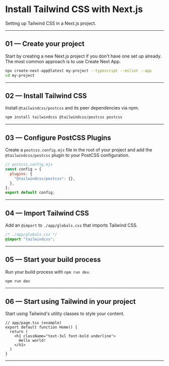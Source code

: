 # Install Tailwind CSS with Next.js

Setting up Tailwind CSS in a Next.js project.

---

## 01 — Create your project

Start by creating a new Next.js project if you don't have one set up already. The most common approach is to use Create Next App.

```bash
npx create-next-app@latest my-project --typescript --eslint --app
cd my-project
```

---

## 02 — Install Tailwind CSS

Install `@tailwindcss/postcss` and its peer dependencies via npm.

```bash
npm install tailwindcss @tailwindcss/postcss postcss
```

---

## 03 — Configure PostCSS Plugins

Create a `postcss.config.mjs` file in the root of your project and add the `@tailwindcss/postcss` plugin to your PostCSS configuration.

```js
// postcss.config.mjs
const config = {
  plugins: {
    "@tailwindcss/postcss": {},
  },
};
export default config;
```

---

## 04 — Import Tailwind CSS

Add an `@import` to `./app/globals.css` that imports Tailwind CSS.

```css
/* ./app/globals.css */
@import "tailwindcss";
```

---

## 05 — Start your build process

Run your build process with `npm run dev`.

```bash
npm run dev
```

---

## 06 — Start using Tailwind in your project

Start using Tailwind's utility classes to style your content.

```tsx
// app/page.tsx (example)
export default function Home() {
  return (
    <h1 className="text-3xl font-bold underline">
      Hello world!
    </h1>
  )
}
```

---